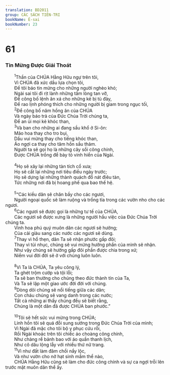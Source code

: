 ```yaml
---
translation: BD2011
group: CÁC SÁCH TIÊN-TRI
bookName: Ê-sai 
bookNumber: 23
---
```


<div class="title"><h1>61</h1><h3>Tin Mừng Ðược Giải Thoát</h3></div>
<span class="verse es_61_1">  <sup>1</sup>Thần của CHÚA Hằng Hữu ngự trên tôi,<br/>  Vì CHÚA đã xức dầu lựa chọn tôi,<br/>  Ðể tôi báo tin mừng cho những người nghèo khó;<br/>  Ngài sai tôi đi rịt lành những tấm lòng tan vỡ,<br/>  Ðể công bố lệnh ân xá cho những kẻ bị tù đày,<br/>  Ðể rao lịnh phóng thích cho những người bị giam trong ngục tối, <br/></span>
<span class="verse es_61_2">  <sup>2</sup>Ðể công bố năm hồng ân của CHÚA <br/>  Và ngày báo trả của Ðức Chúa Trời chúng ta,<br/>  Ðể an ủi mọi kẻ khóc than,<br/></span>
<span class="verse es_61_3">  <sup>3</sup>Và ban cho những ai đang sầu khổ ở Si-ôn: <br/>  Mão hoa thay cho tro bụi,<br/>  Dầu vui mừng thay cho tiếng khóc than,<br/>  Áo ngợi ca thay cho tâm hồn sầu thảm.<br/>  Người ta sẽ gọi họ là những cây sồi công chính,<br/>  Ðược CHÚA trồng để bày tỏ vinh hiển của Ngài.<br/><br/></span>
<span class="verse es_61_4">  <sup>4</sup>Họ sẽ xây lại những tàn tích cổ xưa;<br/>  Họ sẽ cất lại những nơi tiêu điều ngày trước;<br/>  Họ sẽ dựng lại những thành quách đổ nát điêu tàn,<br/>  Tức những nơi đã bị hoang phế qua bao thế hệ.<br/><br/></span>
<span class="verse es_61_5">  <sup>5</sup>“Các kiều dân sẽ chăn bầy cho các ngươi,<br/>  Người ngoại quốc sẽ làm ruộng và trồng tỉa trong các vườn nho cho các ngươi.<br/></span>
<span class="verse es_61_6">  <sup>6</sup>Các ngươi sẽ được gọi là những tư tế của CHÚA,<br/>  Các ngươi sẽ được xưng là những người hầu việc của Ðức Chúa Trời chúng ta.<br/>  Vinh hoa phú quý muôn dân các ngươi sẽ hưởng;<br/>  Của cải giàu sang các nước các ngươi sẽ dùng.<br/></span>
<span class="verse es_61_7">  <sup>7</sup>Thay vì hổ thẹn, dân Ta sẽ nhận phước gấp đôi;<br/>  Thay vì tủi nhục, chúng sẽ vui mừng hưởng phần của mình sẽ nhận. <br/>  Như vậy chúng sẽ hưởng gấp đôi phần được chia trong xứ;<br/>  Niềm vui đời đời sẽ ở với chúng luôn luôn.<br/><br/></span>
<span class="verse es_61_8">  <sup>8</sup>Vì Ta là CHÚA, Ta yêu công lý,<br/>  Ta ghét trộm cướp và tội lỗi; <br/>  Ta sẽ ban thưởng cho chúng theo đức thành tín của Ta,<br/>  Và Ta sẽ lập một giao ước đời đời với chúng.<br/></span>
<span class="verse es_61_9">  <sup>9</sup>Dòng dõi chúng sẽ nổi tiếng giữa các dân;<br/>  Con cháu chúng sẽ vang danh trong các nước;<br/>  Tất cả những ai thấy chúng đều sẽ biết rằng, <br/>  Chúng là một dân đã được CHÚA ban phước.”<br/><br/></span>
<span class="verse es_61_10">  <sup>10</sup>Tôi sẽ hết sức vui mừng trong CHÚA;<br/>  Linh hồn tôi sẽ quá đỗi sung sướng trong Ðức Chúa Trời của mình;<br/>  Vì Ngài đã mặc cho tôi bộ y phục cứu rỗi,<br/>  Rồi Ngài khoác trên tôi chiếc áo choàng công chính,<br/>  Như chàng rể bảnh bao với áo quần thanh lịch,<br/>  Như cô dâu lộng lẫy với nhiều thứ nữ trang.<br/></span>
<span class="verse es_61_11">  <sup>11</sup>Vì như đất làm đâm chồi nẩy lộc,<br/>  Và như vườn cho nở hạt sinh mầm thể nào,<br/>  CHÚA Hằng Hữu cũng sẽ làm cho đức công chính và sự ca ngợi trỗi lên trước mặt muôn dân thể ấy.<br/></span>
